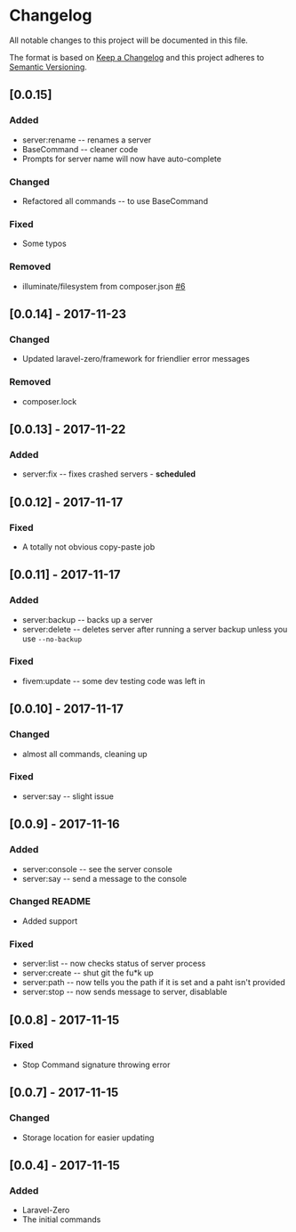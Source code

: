 # Changelog
All notable changes to this project will be documented in this file.

The format is based on [Keep a Changelog](http://keepachangelog.com/en/1.0.0/)
and this project adheres to [Semantic Versioning](http://semver.org/spec/v2.0.0.html).

## [0.0.15]
### Added
- server:rename -- renames a server
- BaseCommand -- cleaner code
- Prompts for server name will now have auto-complete
### Changed
- Refactored all commands -- to use BaseCommand
### Fixed
- Some typos
### Removed
- illuminate/filesystem from composer.json [#6](https://github.com/TNovalis/FiveM-ServerManager/pull/6)

## [0.0.14] - 2017-11-23
### Changed
- Updated laravel-zero/framework for friendlier error messages
### Removed
- composer.lock

## [0.0.13] - 2017-11-22
### Added
- server:fix -- fixes crashed servers - **scheduled**

## [0.0.12] - 2017-11-17
### Fixed
- A totally not obvious copy-paste job

## [0.0.11] - 2017-11-17
### Added
- server:backup -- backs up a server
- server:delete -- deletes server after running a server backup unless you use `--no-backup`
### Fixed
- fivem:update -- some dev testing code was left in

## [0.0.10] - 2017-11-17
### Changed
- almost all commands, cleaning up
### Fixed
- server:say -- slight issue

## [0.0.9] - 2017-11-16
### Added
- server:console -- see the server console
- server:say -- send a message to the console
### Changed README
- Added support
### Fixed
- server:list -- now checks status of server process
- server:create -- shut git the fu*k up
- server:path -- now tells you the path if it is set and a paht isn't provided
- server:stop -- now sends message to server, disablable

## [0.0.8] - 2017-11-15
### Fixed
- Stop Command signature throwing error

## [0.0.7] - 2017-11-15
### Changed
- Storage location for easier updating

## [0.0.4] - 2017-11-15
### Added
- Laravel-Zero
- The initial commands
